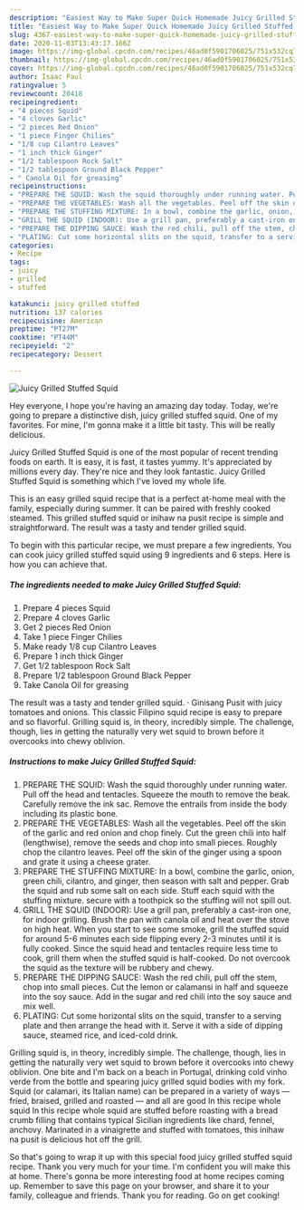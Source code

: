 ```yaml
---
description: "Easiest Way to Make Super Quick Homemade Juicy Grilled Stuffed Squid"
title: "Easiest Way to Make Super Quick Homemade Juicy Grilled Stuffed Squid"
slug: 4367-easiest-way-to-make-super-quick-homemade-juicy-grilled-stuffed-squid
date: 2020-11-03T13:43:17.166Z
image: https://img-global.cpcdn.com/recipes/46ad0f5901706025/751x532cq70/juicy-grilled-stuffed-squid-recipe-main-photo.jpg
thumbnail: https://img-global.cpcdn.com/recipes/46ad0f5901706025/751x532cq70/juicy-grilled-stuffed-squid-recipe-main-photo.jpg
cover: https://img-global.cpcdn.com/recipes/46ad0f5901706025/751x532cq70/juicy-grilled-stuffed-squid-recipe-main-photo.jpg
author: Isaac Paul
ratingvalue: 5
reviewcount: 20418
recipeingredient:
- "4 pieces Squid"
- "4 cloves Garlic"
- "2 pieces Red Onion"
- "1 piece Finger Chilies"
- "1/8 cup Cilantro Leaves"
- "1 inch thick Ginger"
- "1/2 tablespoon Rock Salt"
- "1/2 tablespoon Ground Black Pepper"
- " Canola Oil for greasing"
recipeinstructions:
- "PREPARE THE SQUID: Wash the squid thoroughly under running water. Pull off the head and tentacles. Squeeze the mouth to remove the beak. Carefully remove the ink sac. Remove the entrails from inside the body including its plastic bone."
- "PREPARE THE VEGETABLES: Wash all the vegetables. Peel off the skin of the garlic and red onion and chop finely. Cut the green chili into half (lengthwise), remove the seeds and chop into small pieces. Roughly chop the cilantro leaves. Peel off the skin of the ginger using a spoon and grate it using a cheese grater."
- "PREPARE THE STUFFING MIXTURE: In a bowl, combine the garlic, onion, green chili, cilantro, and ginger, then season with salt and pepper. Grab the squid and rub some salt on each side. Stuff each squid with the stuffing mixture. secure with a toothpick so the stuffing will not spill out."
- "GRILL THE SQUID (INDOOR): Use a grill pan, preferably a cast-iron one, for indoor grilling. Brush the pan with canola oil and heat over the stove on high heat. When you start to see some smoke, grill the stuffed squid for around 5-6 minutes each side flipping every 2-3 minutes until it is fully cooked. Since the squid head and tentacles require less time to cook, grill them when the stuffed squid is half-cooked. Do not overcook the squid as the texture will be rubbery and chewy."
- "PREPARE THE DIPPING SAUCE: Wash the red chili, pull off the stem, chop into small pieces. Cut the lemon or calamansi in half and squeeze into the soy sauce. Add in the sugar and red chili into the soy sauce and mix well."
- "PLATING: Cut some horizontal slits on the squid, transfer to a serving plate and then arrange the head with it. Serve it with a side of dipping sauce, steamed rice, and iced-cold drink."
categories:
- Recipe
tags:
- juicy
- grilled
- stuffed

katakunci: juicy grilled stuffed 
nutrition: 137 calories
recipecuisine: American
preptime: "PT27M"
cooktime: "PT44M"
recipeyield: "2"
recipecategory: Dessert

---
```



![Juicy Grilled Stuffed Squid](https://img-global.cpcdn.com/recipes/46ad0f5901706025/751x532cq70/juicy-grilled-stuffed-squid-recipe-main-photo.jpg)

Hey everyone, I hope you're having an amazing day today. Today, we're going to prepare a distinctive dish, juicy grilled stuffed squid. One of my favorites. For mine, I'm gonna make it a little bit tasty. This will be really delicious.

Juicy Grilled Stuffed Squid is one of the most popular of recent trending foods on earth. It is easy, it is fast, it tastes yummy. It's appreciated by millions every day. They're nice and they look fantastic. Juicy Grilled Stuffed Squid is something which I've loved my whole life.

This is an easy grilled squid recipe that is a perfect at-home meal with the family, especially during summer. It can be paired with freshly cooked steamed. This grilled stuffed squid or inihaw na pusit recipe is simple and straightforward. The result was a tasty and tender grilled squid.


To begin with this particular recipe, we must prepare a few ingredients. You can cook juicy grilled stuffed squid using 9 ingredients and 6 steps. Here is how you can achieve that.

<!--inarticleads1-->

##### The ingredients needed to make Juicy Grilled Stuffed Squid:

1. Prepare 4 pieces Squid
1. Prepare 4 cloves Garlic
1. Get 2 pieces Red Onion
1. Take 1 piece Finger Chilies
1. Make ready 1/8 cup Cilantro Leaves
1. Prepare 1 inch thick Ginger
1. Get 1/2 tablespoon Rock Salt
1. Prepare 1/2 tablespoon Ground Black Pepper
1. Take  Canola Oil for greasing


The result was a tasty and tender grilled squid. · Ginisang Pusit with juicy tomatoes and onions. This classic Filipino squid recipe is easy to prepare and so flavorful. Grilling squid is, in theory, incredibly simple. The challenge, though, lies in getting the naturally very wet squid to brown before it overcooks into chewy oblivion. 

<!--inarticleads2-->

##### Instructions to make Juicy Grilled Stuffed Squid:

1. PREPARE THE SQUID: Wash the squid thoroughly under running water. Pull off the head and tentacles. Squeeze the mouth to remove the beak. Carefully remove the ink sac. Remove the entrails from inside the body including its plastic bone.
1. PREPARE THE VEGETABLES: Wash all the vegetables. Peel off the skin of the garlic and red onion and chop finely. Cut the green chili into half (lengthwise), remove the seeds and chop into small pieces. Roughly chop the cilantro leaves. Peel off the skin of the ginger using a spoon and grate it using a cheese grater.
1. PREPARE THE STUFFING MIXTURE: In a bowl, combine the garlic, onion, green chili, cilantro, and ginger, then season with salt and pepper. Grab the squid and rub some salt on each side. Stuff each squid with the stuffing mixture. secure with a toothpick so the stuffing will not spill out.
1. GRILL THE SQUID (INDOOR): Use a grill pan, preferably a cast-iron one, for indoor grilling. Brush the pan with canola oil and heat over the stove on high heat. When you start to see some smoke, grill the stuffed squid for around 5-6 minutes each side flipping every 2-3 minutes until it is fully cooked. Since the squid head and tentacles require less time to cook, grill them when the stuffed squid is half-cooked. Do not overcook the squid as the texture will be rubbery and chewy.
1. PREPARE THE DIPPING SAUCE: Wash the red chili, pull off the stem, chop into small pieces. Cut the lemon or calamansi in half and squeeze into the soy sauce. Add in the sugar and red chili into the soy sauce and mix well.
1. PLATING: Cut some horizontal slits on the squid, transfer to a serving plate and then arrange the head with it. Serve it with a side of dipping sauce, steamed rice, and iced-cold drink.


Grilling squid is, in theory, incredibly simple. The challenge, though, lies in getting the naturally very wet squid to brown before it overcooks into chewy oblivion. One bite and I&#39;m back on a beach in Portugal, drinking cold vinho verde from the bottle and spearing juicy grilled squid bodies with my fork. Squid (or calamari, its Italian name) can be prepared in a variety of ways — fried, braised, grilled and roasted — and all are good In this recipe whole squid In this recipe whole squid are stuffed before roasting with a bread crumb filling that contains typical Sicilian ingredients like chard, fennel, anchovy. Marinated in a vinaigrette and stuffed with tomatoes, this inihaw na pusit is delicious hot off the grill. 

So that's going to wrap it up with this special food juicy grilled stuffed squid recipe. Thank you very much for your time. I'm confident you will make this at home. There's gonna be more interesting food at home recipes coming up. Remember to save this page on your browser, and share it to your family, colleague and friends. Thank you for reading. Go on get cooking!
